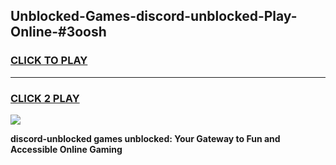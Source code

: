 
## Unblocked-Games-discord-unblocked-Play-Online-#3oosh
<h3>
<a href="https://premium.freeplayer.one?title=discord-unblocked&ref=27F">CLICK TO PLAY</a></h3>
<hr>

<h3>
<a href="https://premium.freeplayer.one?title=discord-unblocked&ref=27F">CLICK 2 PLAY</a>
  
</h3>

<a href="https://premium.freeplayer.one?title=discord-unblocked&ref=27F"><img src="https://clearcache.store/games.png"></a>


**discord-unblocked games unblocked: Your Gateway to Fun and Accessible Online Gaming**
